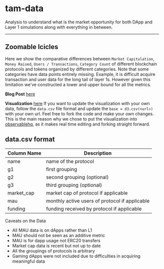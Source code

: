 # tam-data

Analysis to understand what is the market opportunity for both DApp and Layer 1 simulations along with everything in between.

***
## Zoomable Icicles
Here we show the comparative differences between `Market Capitulation`, `Money Raised`, `Users / Transactions`, `Category Count` of different blockchain protocols and tokens organized by different categories. Note that some categories have data points entirely missing. Example, it is difficult acquire transaction and user data for the long tail of layer 1s. However given this limitation we've constructed a lower and upper bound for all the metrics.

**Blog Post** [here]()

**Visualization** [here](https://observablehq.com/@lelandlee/protocol-sizing-landscape-l1-l2-dapps) If you want to update the visualization with your own data, follow the `data.csv` file format and update the ```base = d3.csv(<url>)``` with your own url. Feel free to fork the code and make your own changes. This is the main reason why we chose to put the visualization into [observablehq](https://observablehq.com/), as it makes real time editing and forking straight forward.

## data.csv format
| Column Name | Description                                    |
|-------------|------------------------------------------------|
| name        | name of the protocol                           |
| g1          | first grouping                                 |
| g2          | second grouping (optional)                     |
| g3          | third grouping (optional)                      |
| market_cap  | market cap of protocol if applicable           |
| mau         | monthly active users of protocol if applicable |
| funding     | funding received by protocol if applicable     |

Caveats on the Data
* All MAU data is on dApps rather than L1
* MAU should not be seen as an additive metric
* MAU is for dapp usage not ERC20 transfers
* Market cap data is recent but not up to date
* All the groupings of protocols is arbitrary
* Gaming dApps were not included due to difficulties in acquiring meaningful data
